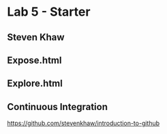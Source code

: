 # Lab 5 - Starter
## Steven Khaw 

## Expose.html


## Explore.html


## Continuous Integration
https://github.com/stevenkhaw/introduction-to-github